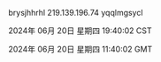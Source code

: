 brysjhhrhl 219.139.196.74 yqqlmgsycl

2024年 06月 20日 星期四 19:40:02 CST

2024年 06月 20日 星期四 11:40:02 GMT

